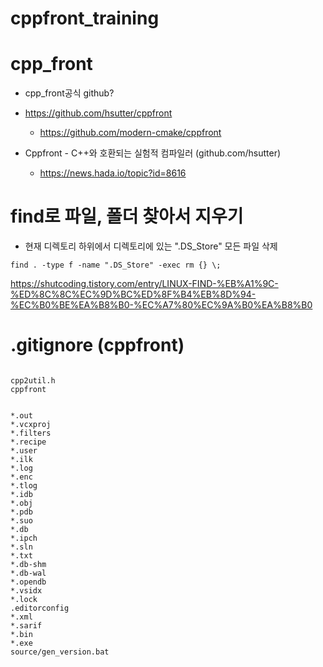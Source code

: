 # cppfront_training

# cpp_front

- cpp_front공식 github?
- https://github.com/hsutter/cppfront
  - https://github.com/modern-cmake/cppfront

- Cppfront - C++와 호환되는 실험적 컴파일러 (github.com/hsutter)
  - https://news.hada.io/topic?id=8616

# find로 파일, 폴더 찾아서 지우기

- 현재 디렉토리 하위에서 디렉토리에 있는 ".DS_Store" 모든 파일 삭제

```
find . -type f -name ".DS_Store" -exec rm {} \;
```

https://shutcoding.tistory.com/entry/LINUX-FIND-%EB%A1%9C-%ED%8C%8C%EC%9D%BC%ED%8F%B4%EB%8D%94-%EC%B0%BE%EA%B8%B0-%EC%A7%80%EC%9A%B0%EA%B8%B0


# .gitignore (cppfront)

```

cpp2util.h
cppfront


*.out
*.vcxproj
*.filters
*.recipe
*.user
*.ilk
*.log
*.enc
*.tlog
*.idb
*.obj
*.pdb
*.suo
*.db
*.ipch
*.sln
*.txt
*.db-shm
*.db-wal
*.opendb
*.vsidx
*.lock
.editorconfig
*.xml
*.sarif
*.bin
*.exe
source/gen_version.bat

```
